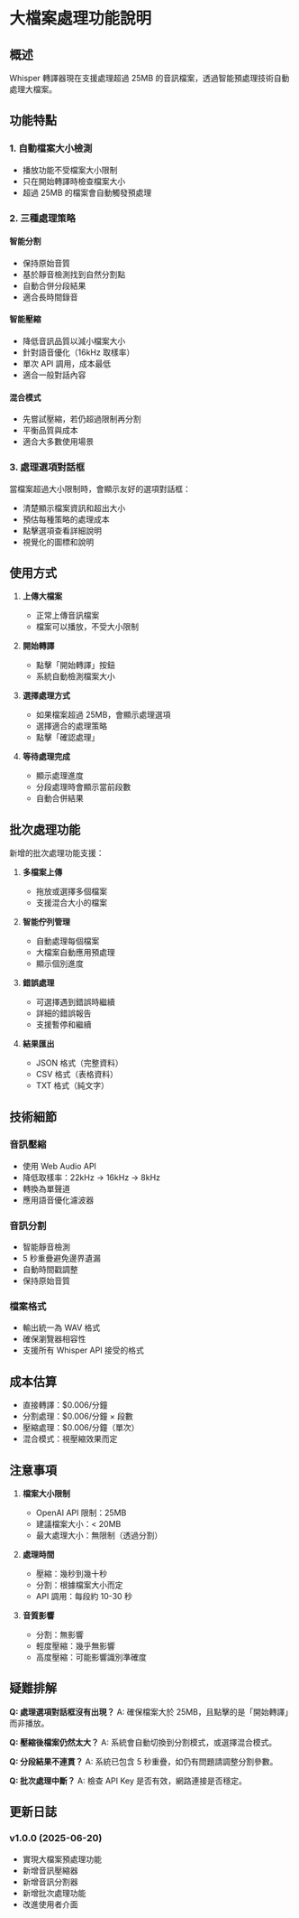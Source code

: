 # 大檔案處理功能說明

## 概述

Whisper 轉譯器現在支援處理超過 25MB 的音訊檔案，透過智能預處理技術自動處理大檔案。

## 功能特點

### 1. 自動檔案大小檢測
- 播放功能不受檔案大小限制
- 只在開始轉譯時檢查檔案大小
- 超過 25MB 的檔案會自動觸發預處理

### 2. 三種處理策略

#### 智能分割
- 保持原始音質
- 基於靜音檢測找到自然分割點
- 自動合併分段結果
- 適合長時間錄音

#### 智能壓縮
- 降低音訊品質以減小檔案大小
- 針對語音優化（16kHz 取樣率）
- 單次 API 調用，成本最低
- 適合一般對話內容

#### 混合模式
- 先嘗試壓縮，若仍超過限制再分割
- 平衡品質與成本
- 適合大多數使用場景

### 3. 處理選項對話框
當檔案超過大小限制時，會顯示友好的選項對話框：
- 清楚顯示檔案資訊和超出大小
- 預估每種策略的處理成本
- 點擊選項查看詳細說明
- 視覺化的圖標和說明

## 使用方式

1. **上傳大檔案**
   - 正常上傳音訊檔案
   - 檔案可以播放，不受大小限制

2. **開始轉譯**
   - 點擊「開始轉譯」按鈕
   - 系統自動檢測檔案大小

3. **選擇處理方式**
   - 如果檔案超過 25MB，會顯示處理選項
   - 選擇適合的處理策略
   - 點擊「確認處理」

4. **等待處理完成**
   - 顯示處理進度
   - 分段處理時會顯示當前段數
   - 自動合併結果

## 批次處理功能

新增的批次處理功能支援：

1. **多檔案上傳**
   - 拖放或選擇多個檔案
   - 支援混合大小的檔案

2. **智能佇列管理**
   - 自動處理每個檔案
   - 大檔案自動應用預處理
   - 顯示個別進度

3. **錯誤處理**
   - 可選擇遇到錯誤時繼續
   - 詳細的錯誤報告
   - 支援暫停和繼續

4. **結果匯出**
   - JSON 格式（完整資料）
   - CSV 格式（表格資料）
   - TXT 格式（純文字）

## 技術細節

### 音訊壓縮
- 使用 Web Audio API
- 降低取樣率：22kHz → 16kHz → 8kHz
- 轉換為單聲道
- 應用語音優化濾波器

### 音訊分割
- 智能靜音檢測
- 5 秒重疊避免邊界遺漏
- 自動時間戳調整
- 保持原始音質

### 檔案格式
- 輸出統一為 WAV 格式
- 確保瀏覽器相容性
- 支援所有 Whisper API 接受的格式

## 成本估算

- 直接轉譯：$0.006/分鐘
- 分割處理：$0.006/分鐘 × 段數
- 壓縮處理：$0.006/分鐘（單次）
- 混合模式：視壓縮效果而定

## 注意事項

1. **檔案大小限制**
   - OpenAI API 限制：25MB
   - 建議檔案大小：< 20MB
   - 最大處理大小：無限制（透過分割）

2. **處理時間**
   - 壓縮：幾秒到幾十秒
   - 分割：根據檔案大小而定
   - API 調用：每段約 10-30 秒

3. **音質影響**
   - 分割：無影響
   - 輕度壓縮：幾乎無影響
   - 高度壓縮：可能影響識別準確度

## 疑難排解

**Q: 處理選項對話框沒有出現？**
A: 確保檔案大於 25MB，且點擊的是「開始轉譯」而非播放。

**Q: 壓縮後檔案仍然太大？**
A: 系統會自動切換到分割模式，或選擇混合模式。

**Q: 分段結果不連貫？**
A: 系統已包含 5 秒重疊，如仍有問題請調整分割參數。

**Q: 批次處理中斷？**
A: 檢查 API Key 是否有效，網路連接是否穩定。

## 更新日誌

### v1.0.0 (2025-06-20)
- 實現大檔案預處理功能
- 新增音訊壓縮器
- 新增音訊分割器
- 新增批次處理功能
- 改進使用者介面
